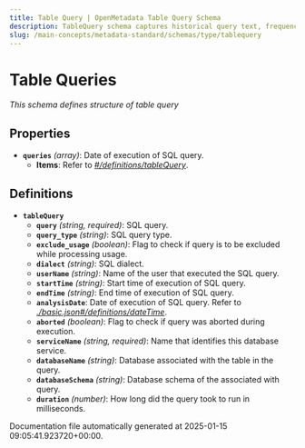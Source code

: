 ```yaml
---
title: Table Query | OpenMetadata Table Query Schema
description: TableQuery schema captures historical query text, frequency, and performance insights.
slug: /main-concepts/metadata-standard/schemas/type/tablequery
---
```


# Table Queries

*This schema defines structure of table query*

## Properties

- **`queries`** *(array)*: Date of execution of SQL query.
  - **Items**: Refer to *[#/definitions/tableQuery](#definitions/tableQuery)*.
## Definitions

- **`tableQuery`**
  - **`query`** *(string, required)*: SQL query.
  - **`query_type`** *(string)*: SQL query type.
  - **`exclude_usage`** *(boolean)*: Flag to check if query is to be excluded while processing usage.
  - **`dialect`** *(string)*: SQL dialect.
  - **`userName`** *(string)*: Name of the user that executed the SQL query.
  - **`startTime`** *(string)*: Start time of execution of SQL query.
  - **`endTime`** *(string)*: End time of execution of SQL query.
  - **`analysisDate`**: Date of execution of SQL query. Refer to *[./basic.json#/definitions/dateTime](#basic.json#/definitions/dateTime)*.
  - **`aborted`** *(boolean)*: Flag to check if query was aborted during execution.
  - **`serviceName`** *(string, required)*: Name that identifies this database service.
  - **`databaseName`** *(string)*: Database associated with the table in the query.
  - **`databaseSchema`** *(string)*: Database schema of the associated with query.
  - **`duration`** *(number)*: How long did the query took to run in milliseconds.


Documentation file automatically generated at 2025-01-15 09:05:41.923720+00:00.
